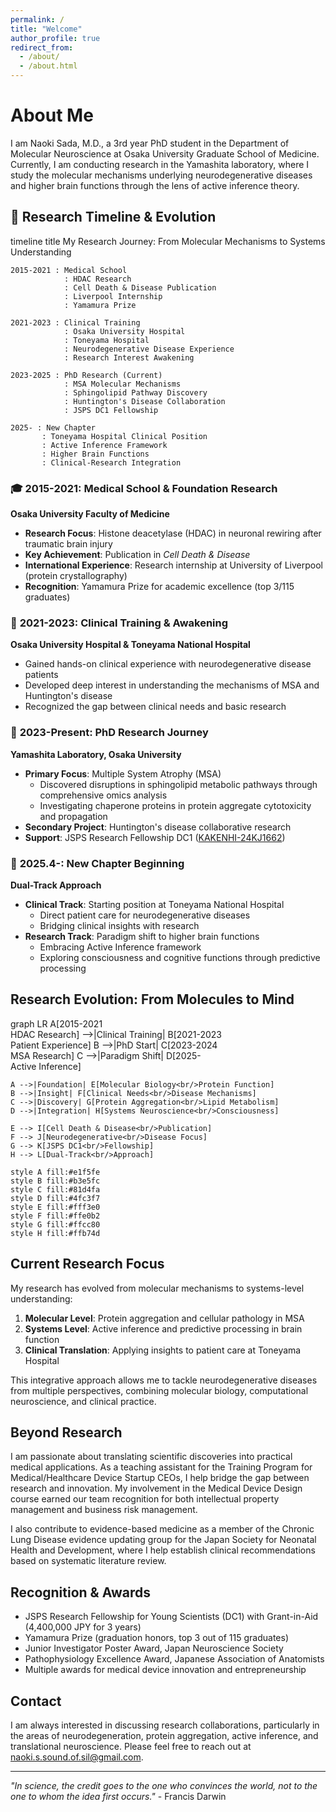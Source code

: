 ```yaml
---
permalink: /
title: "Welcome"
author_profile: true
redirect_from: 
  - /about/
  - /about.html
---
```


# About Me

I am Naoki Sada, M.D., a 3rd year PhD student in the Department of Molecular Neuroscience at Osaka University Graduate School of Medicine. Currently, I am conducting research in the Yamashita laboratory, where I study the molecular mechanisms underlying neurodegenerative diseases and higher brain functions through the lens of active inference theory.

## 📍 Research Timeline & Evolution

<div class="mermaid">
timeline
    title My Research Journey: From Molecular Mechanisms to Systems Understanding
    
    2015-2021 : Medical School
                : HDAC Research
                : Cell Death & Disease Publication
                : Liverpool Internship
                : Yamamura Prize
    
    2021-2023 : Clinical Training
                : Osaka University Hospital
                : Toneyama Hospital
                : Neurodegenerative Disease Experience
                : Research Interest Awakening
    
    2023-2025 : PhD Research (Current)
                : MSA Molecular Mechanisms
                : Sphingolipid Pathway Discovery
                : Huntington's Disease Collaboration
                : JSPS DC1 Fellowship
    
    2025- : New Chapter
           : Toneyama Hospital Clinical Position
           : Active Inference Framework
           : Higher Brain Functions
           : Clinical-Research Integration
</div>

### 🎓 **2015-2021: Medical School & Foundation Research**
**Osaka University Faculty of Medicine**
- **Research Focus**: Histone deacetylase (HDAC) in neuronal rewiring after traumatic brain injury
- **Key Achievement**: Publication in *Cell Death & Disease* 
- **International Experience**: Research internship at University of Liverpool (protein crystallography)
- **Recognition**: Yamamura Prize for academic excellence (top 3/115 graduates)

### 🏥 **2021-2023: Clinical Training & Awakening**
**Osaka University Hospital & Toneyama National Hospital**
- Gained hands-on clinical experience with neurodegenerative disease patients
- Developed deep interest in understanding the mechanisms of MSA and Huntington's disease
- Recognized the gap between clinical needs and basic research

### 🔬 **2023-Present: PhD Research Journey**
**Yamashita Laboratory, Osaka University**
- **Primary Focus**: Multiple System Atrophy (MSA)
  - Discovered disruptions in sphingolipid metabolic pathways through comprehensive omics analysis
  - Investigating chaperone proteins in protein aggregate cytotoxicity and propagation
- **Secondary Project**: Huntington's disease collaborative research
- **Support**: JSPS Research Fellowship DC1 ([KAKENHI-24KJ1662](https://kaken.nii.ac.jp/ja/grant/KAKENHI-PROJECT-24KJ1662/))

### 🚀 **2025.4-: New Chapter Beginning**
**Dual-Track Approach**
- **Clinical Track**: Starting position at Toneyama National Hospital
  - Direct patient care for neurodegenerative diseases
  - Bridging clinical insights with research
- **Research Track**: Paradigm shift to higher brain functions
  - Embracing Active Inference framework
  - Exploring consciousness and cognitive functions through predictive processing

## Research Evolution: From Molecules to Mind

<div class="mermaid">
graph LR
    A[2015-2021<br/>HDAC Research] -->|Clinical Training| B[2021-2023<br/>Patient Experience]
    B -->|PhD Start| C[2023-2024<br/>MSA Research]
    C -->|Paradigm Shift| D[2025-<br/>Active Inference]
    
    A -->|Foundation| E[Molecular Biology<br/>Protein Function]
    B -->|Insight| F[Clinical Needs<br/>Disease Mechanisms]
    C -->|Discovery| G[Protein Aggregation<br/>Lipid Metabolism]
    D -->|Integration| H[Systems Neuroscience<br/>Consciousness]
    
    E --> I[Cell Death & Disease<br/>Publication]
    F --> J[Neurodegenerative<br/>Disease Focus]
    G --> K[JSPS DC1<br/>Fellowship]
    H --> L[Dual-Track<br/>Approach]
    
    style A fill:#e1f5fe
    style B fill:#b3e5fc
    style C fill:#81d4fa
    style D fill:#4fc3f7
    style E fill:#fff3e0
    style F fill:#ffe0b2
    style G fill:#ffcc80
    style H fill:#ffb74d
</div>

## Current Research Focus

My research has evolved from molecular mechanisms to systems-level understanding:

1. **Molecular Level**: Protein aggregation and cellular pathology in MSA
2. **Systems Level**: Active inference and predictive processing in brain function
3. **Clinical Translation**: Applying insights to patient care at Toneyama Hospital

This integrative approach allows me to tackle neurodegenerative diseases from multiple perspectives, combining molecular biology, computational neuroscience, and clinical practice.

## Beyond Research

I am passionate about translating scientific discoveries into practical medical applications. As a teaching assistant for the Training Program for Medical/Healthcare Device Startup CEOs, I help bridge the gap between research and innovation. My involvement in the Medical Device Design course earned our team recognition for both intellectual property management and business risk management.

I also contribute to evidence-based medicine as a member of the Chronic Lung Disease evidence updating group for the Japan Society for Neonatal Health and Development, where I help establish clinical recommendations based on systematic literature review.

## Recognition & Awards

- JSPS Research Fellowship for Young Scientists (DC1) with Grant-in-Aid (4,400,000 JPY for 3 years)
- Yamamura Prize (graduation honors, top 3 out of 115 graduates)
- Junior Investigator Poster Award, Japan Neuroscience Society
- Pathophysiology Excellence Award, Japanese Association of Anatomists
- Multiple awards for medical device innovation and entrepreneurship

## Contact

I am always interested in discussing research collaborations, particularly in the areas of neurodegeneration, protein aggregation, active inference, and translational neuroscience. Please feel free to reach out at naoki.s.sound.of.sil@gmail.com.

---

*"In science, the credit goes to the one who convinces the world, not to the one to whom the idea first occurs."* - Francis Darwin